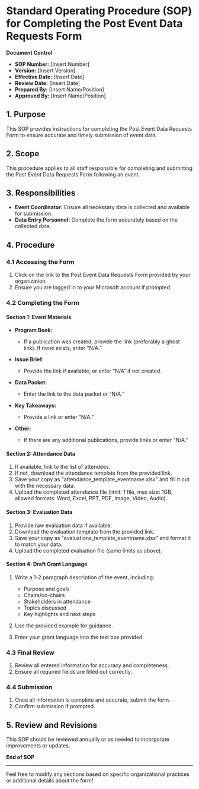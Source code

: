 # Standard Operating Procedure (SOP) for Completing the Post Event Data Requests Form

**Document Control**

- **SOP Number:** [Insert Number]  
- **Version:** [Insert Version]  
- **Effective Date:** [Insert Date]  
- **Review Date:** [Insert Date]  
- **Prepared By:** [Insert Name/Position]  
- **Approved By:** [Insert Name/Position]  

## 1. Purpose
This SOP provides instructions for completing the Post Event Data Requests Form to ensure accurate and timely submission of event data.

## 2. Scope
This procedure applies to all staff responsible for completing and submitting the Post Event Data Requests Form following an event.

## 3. Responsibilities
- **Event Coordinator:** Ensure all necessary data is collected and available for submission.
- **Data Entry Personnel:** Complete the form accurately based on the collected data.

## 4. Procedure

### 4.1 Accessing the Form
1. Click on the link to the Post Event Data Requests Form provided by your organization.
2. Ensure you are logged in to your Microsoft account if prompted.

### 4.2 Completing the Form
#### Section 1: Event Materials
- **Program Book:** 
  - If a publication was created, provide the link (preferably a ghost link). If none exists, enter “N/A.”
  
- **Issue Brief:**
  - Provide the link if available, or enter “N/A” if not created.
  
- **Data Packet:**
  - Enter the link to the data packet or “N/A.”
  
- **Key Takeaways:**
  - Provide a link or enter “N/A.”
  
- **Other:**
  - If there are any additional publications, provide links or enter “N/A.”

#### Section 2: Attendance Data
1. If available, link to the list of attendees.
2. If not, download the attendance template from the provided link.
3. Save your copy as "attendance_template_eventname.xlsx" and fill it out with the necessary data.
4. Upload the completed attendance file (limit: 1 file, max size: 1GB, allowed formats: Word, Excel, PPT, PDF, Image, Video, Audio).

#### Section 3: Evaluation Data
1. Provide raw evaluation data if available.
2. Download the evaluation template from the provided link.
3. Save your copy as "evaluations_template_eventname.xlsx" and format it to match your data.
4. Upload the completed evaluation file (same limits as above).

#### Section 4: Draft Grant Language
1. Write a 1-2 paragraph description of the event, including:
   - Purpose and goals
   - Chairs/co-chairs
   - Stakeholders in attendance
   - Topics discussed
   - Key highlights and next steps
2. Use the provided example for guidance. 

3. Enter your grant language into the text box provided.

### 4.3 Final Review
1. Review all entered information for accuracy and completeness.
2. Ensure all required fields are filled out correctly.

### 4.4 Submission
1. Once all information is complete and accurate, submit the form.
2. Confirm submission if prompted.

## 5. Review and Revisions
This SOP should be reviewed annually or as needed to incorporate improvements or updates.

**End of SOP**

---

Feel free to modify any sections based on specific organizational practices or additional details about the form!